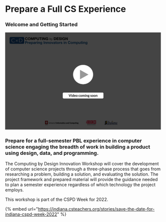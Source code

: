 # Prepare a Full CS Experience

### **Welcome and Getting Started**

![](../.gitbook/assets/vidComing.png)

### Prepare for a full-semester PBL experience in computer science engaging the breadth of work in building a product using design, data, and programming.

The Computing by Design Innovation Workshop will cover the development of computer science projects through a three-phase process that goes from researching a problem, building a solution, and evaluating the solution. The project framework and prepared material will provide the guidance needed to plan a semester experience regardless of which technology the project employs.&#x20;

This workshop is part of the CSPD Week for 2022.

{% embed url="https://indiana.csteachers.org/stories/save-the-date-for-indiana-cspd-week-2022" %}
